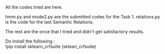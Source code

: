 All the codes tried are here.

hmm.py and mode2.py are the submitted codes for the Task 1.
relations.py is the code for the last Semantic Relations.

The rest are the once that I tried and didn't get satisfactory results. 




Do install the following :                                                                                         
!pip install sklearn_crfsuite    (sklean_crfsuite)

